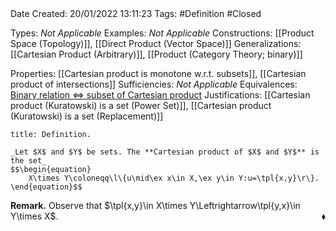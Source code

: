 <br />
<br />

Date Created: 20/01/2022 13:11:23
Tags: #Definition #Closed

Types: _Not Applicable_
Examples: _Not Applicable_ 
Constructions: [[Product Space (Topology)]], [[Direct Product (Vector Space)]]
Generalizations: [[Cartesian Product (Arbitrary)]], [[Product (Category Theory; binary)]]

Properties: [[Cartesian product is monotone w.r.t. subsets]], [[Cartesian product of intersections]]
Sufficiencies: _Not Applicable_
Equivalences: [Binary relation $\Leftrightarrow$ subset of Cartesian product](Binary%20relation%20iff%20subset%20of%20Cartesian%20product.md)
Justifications: [[Cartesian product (Kuratowski) is a set (Power Set)]], [[Cartesian product (Kuratowski) is a set (Replacement)]]

``` ad-Definition
title: Definition.

_Let $X$ and $Y$ be sets. The **Cartesian product of $X$ and $Y$** is the set_
$$\begin{equation}
    X\times Y\coloneqq\l\{u\mid\ex x\in X,\ex y\in Y:u=\tpl{x,y}\r\}.
\end{equation}$$

```

**Remark.** Observe that $\tpl{x,y}\in X\times Y\Leftrightarrow\tpl{y,x}\in Y\times X$.<span style="float:right;">$\blacklozenge$</span>
